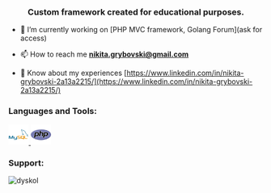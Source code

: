 <h3 align="center">Custom framework created for educational purposes.</h3>

- 🔭 I’m currently working on [PHP MVC framework, Golang Forum](ask for access)

- 📫 How to reach me **nikita.grybovski@gmail.com**

- 📄 Know about my experiences [https://www.linkedin.com/in/nikita-grybovski-2a13a2215/](https://www.linkedin.com/in/nikita-grybovski-2a13a2215/)


<h3 align="left">Languages and Tools:</h3>
<p align="left"> <a href="https://www.mysql.com/" target="_blank" rel="noreferrer"> <img src="https://raw.githubusercontent.com/devicons/devicon/master/icons/mysql/mysql-original-wordmark.svg" alt="mysql" width="40" height="40"/> </a> <a href="https://www.php.net" target="_blank" rel="noreferrer"> <img src="https://raw.githubusercontent.com/devicons/devicon/master/icons/php/php-original.svg" alt="php" width="40" height="40"/> </a> </p>

<h3 align="left">Support:</h3>
<p><a href="https://www.buymeacoffee.com/dyskol"> <img align="left" src="https://cdn.buymeacoffee.com/buttons/v2/default-yellow.png" height="50" width="210" alt="dyskol" /></a></p><br><br>